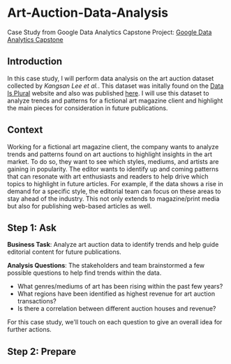 # Art-Auction-Data-Analysis

Case Study from Google Data Analytics Capstone Project: [Google Data Analytics Capstone](https://www.coursera.org/learn/google-data-analytics-capstone)

## Introduction
In this case study, I will perform data analysis on the art auction dataset collected by *Kangsan Lee et al.*. This dataset was initally found on the [Data Is Plural](https://www.data-is-plural.com/archive/2024-08-07-edition/) website and also was published [here](https://www.nature.com/articles/s41598-024-60957-z). I will use this dataset to analyze trends and patterns for a fictional art magazine client and highlight the main pieces for consideration in future publications.

## Context
Working for a fictional art magazine client, the company wants to analyze trends and patterns found on art auctions to highlight insights in the art market. To do so, they want to see which styles, mediums, and artists are gaining in popularity. The editor wants to identify up and coming patterns that can resonate with art enthusiasts and readers to help drive which topics to highlight in future articles. For example, if the data shows a rise in demand for a specific style, the editorial team can focus on these areas to stay ahead of the industry. This not only extends to  magazine/print media but also for publishing web-based articles as well. 

## Step 1: Ask

**Business Task**: Analyze art auction data to identify trends and help guide editorial content for future publications.

**Analysis Questions**: The stakeholders and team brainstormed a few possible questions to help find trends within the data.
- What genres/mediums of art has been rising within the past few years?
- What regions have been identified as highest revenue for art auction transactions?
- Is there a correlation between different auction houses and revenue?

For this case study, we'll touch on each question to give an overall idea for further actions.

## Step 2: Prepare
